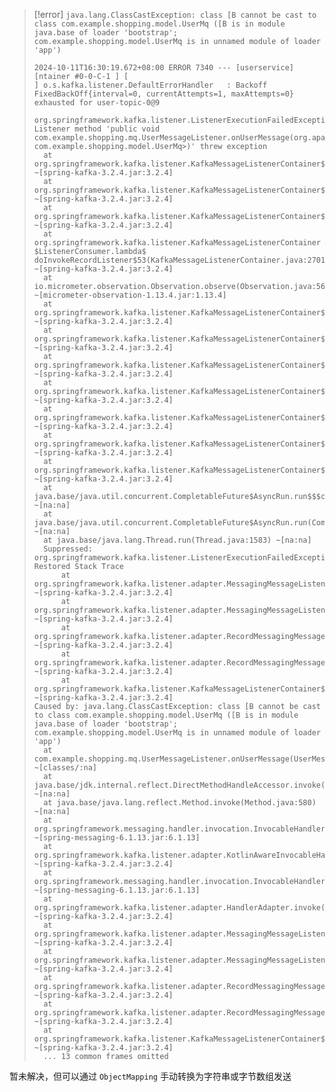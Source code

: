 > [!error] `java.lang.ClassCastException: class [B cannot be cast to class com.example.shopping.model.UserMq ([B is in module java.base of loader 'bootstrap'; com.example.shopping.model.UserMq is in unnamed module of loader 'app')`
> ```
> 2024-10-11T16:30:19.672+08:00 ERROR 7340 --- [userservice] [ntainer #0-0-C-1 ] [                                                 ] o.s.kafka.listener.DefaultErrorHandler   : Backoff FixedBackOff{interval=0, currentAttempts=1, maxAttempts=0} exhausted for user-topic-0@9
> 
> org.springframework.kafka.listener.ListenerExecutionFailedException: Listener method 'public void com.example.shopping.mq.UserMessageListener.onUserMessage(org.apache.kafka.clients.consumer.ConsumerRecord<java.lang.String, com.example.shopping.model.UserMq>)' threw exception
> 	at org.springframework.kafka.listener.KafkaMessageListenerContainer$ListenerConsumer.decorateException(KafkaMessageListenerContainer.java:2869) ~[spring-kafka-3.2.4.jar:3.2.4]
> 	at org.springframework.kafka.listener.KafkaMessageListenerContainer$ListenerConsumer.doInvokeOnMessage(KafkaMessageListenerContainer.java:2814) ~[spring-kafka-3.2.4.jar:3.2.4]
> 	at org.springframework.kafka.listener.KafkaMessageListenerContainer$ListenerConsumer.invokeOnMessage(KafkaMessageListenerContainer.java:2778) ~[spring-kafka-3.2.4.jar:3.2.4]
> 	at org.springframework.kafka.listener.KafkaMessageListenerContainer $ListenerConsumer.lambda$ doInvokeRecordListener$53(KafkaMessageListenerContainer.java:2701) ~[spring-kafka-3.2.4.jar:3.2.4]
> 	at io.micrometer.observation.Observation.observe(Observation.java:565) ~[micrometer-observation-1.13.4.jar:1.13.4]
> 	at org.springframework.kafka.listener.KafkaMessageListenerContainer$ListenerConsumer.doInvokeRecordListener(KafkaMessageListenerContainer.java:2699) ~[spring-kafka-3.2.4.jar:3.2.4]
> 	at org.springframework.kafka.listener.KafkaMessageListenerContainer$ListenerConsumer.doInvokeWithRecords(KafkaMessageListenerContainer.java:2541) ~[spring-kafka-3.2.4.jar:3.2.4]
> 	at org.springframework.kafka.listener.KafkaMessageListenerContainer$ListenerConsumer.invokeRecordListener(KafkaMessageListenerContainer.java:2430) ~[spring-kafka-3.2.4.jar:3.2.4]
> 	at org.springframework.kafka.listener.KafkaMessageListenerContainer$ListenerConsumer.invokeListener(KafkaMessageListenerContainer.java:2085) ~[spring-kafka-3.2.4.jar:3.2.4]
> 	at org.springframework.kafka.listener.KafkaMessageListenerContainer$ListenerConsumer.invokeIfHaveRecords(KafkaMessageListenerContainer.java:1461) ~[spring-kafka-3.2.4.jar:3.2.4]
> 	at org.springframework.kafka.listener.KafkaMessageListenerContainer$ListenerConsumer.pollAndInvoke(KafkaMessageListenerContainer.java:1426) ~[spring-kafka-3.2.4.jar:3.2.4]
> 	at org.springframework.kafka.listener.KafkaMessageListenerContainer$ListenerConsumer.run(KafkaMessageListenerContainer.java:1296) ~[spring-kafka-3.2.4.jar:3.2.4]
> 	at java.base/java.util.concurrent.CompletableFuture$AsyncRun.run$$$capture(CompletableFuture.java:1804) ~[na:na]
> 	at java.base/java.util.concurrent.CompletableFuture$AsyncRun.run(CompletableFuture.java) ~[na:na]
> 	at java.base/java.lang.Thread.run(Thread.java:1583) ~[na:na]
> 	Suppressed: org.springframework.kafka.listener.ListenerExecutionFailedException: Restored Stack Trace
> 		at org.springframework.kafka.listener.adapter.MessagingMessageListenerAdapter.invokeHandler(MessagingMessageListenerAdapter.java:435) ~[spring-kafka-3.2.4.jar:3.2.4]
> 		at org.springframework.kafka.listener.adapter.MessagingMessageListenerAdapter.invoke(MessagingMessageListenerAdapter.java:384) ~[spring-kafka-3.2.4.jar:3.2.4]
> 		at org.springframework.kafka.listener.adapter.RecordMessagingMessageListenerAdapter.onMessage(RecordMessagingMessageListenerAdapter.java:85) ~[spring-kafka-3.2.4.jar:3.2.4]
> 		at org.springframework.kafka.listener.adapter.RecordMessagingMessageListenerAdapter.onMessage(RecordMessagingMessageListenerAdapter.java:50) ~[spring-kafka-3.2.4.jar:3.2.4]
> 		at org.springframework.kafka.listener.KafkaMessageListenerContainer$ListenerConsumer.doInvokeOnMessage(KafkaMessageListenerContainer.java:2800) ~[spring-kafka-3.2.4.jar:3.2.4]
> Caused by: java.lang.ClassCastException: class [B cannot be cast to class com.example.shopping.model.UserMq ([B is in module java.base of loader 'bootstrap'; com.example.shopping.model.UserMq is in unnamed module of loader 'app')
> 	at com.example.shopping.mq.UserMessageListener.onUserMessage(UserMessageListener.java:20) ~[classes/:na]
> 	at java.base/jdk.internal.reflect.DirectMethodHandleAccessor.invoke(DirectMethodHandleAccessor.java:103) ~[na:na]
> 	at java.base/java.lang.reflect.Method.invoke(Method.java:580) ~[na:na]
> 	at org.springframework.messaging.handler.invocation.InvocableHandlerMethod.doInvoke(InvocableHandlerMethod.java:169) ~[spring-messaging-6.1.13.jar:6.1.13]
> 	at org.springframework.kafka.listener.adapter.KotlinAwareInvocableHandlerMethod.doInvoke(KotlinAwareInvocableHandlerMethod.java:45) ~[spring-kafka-3.2.4.jar:3.2.4]
> 	at org.springframework.messaging.handler.invocation.InvocableHandlerMethod.invoke(InvocableHandlerMethod.java:119) ~[spring-messaging-6.1.13.jar:6.1.13]
> 	at org.springframework.kafka.listener.adapter.HandlerAdapter.invoke(HandlerAdapter.java:70) ~[spring-kafka-3.2.4.jar:3.2.4]
> 	at org.springframework.kafka.listener.adapter.MessagingMessageListenerAdapter.invokeHandler(MessagingMessageListenerAdapter.java:420) ~[spring-kafka-3.2.4.jar:3.2.4]
> 	at org.springframework.kafka.listener.adapter.MessagingMessageListenerAdapter.invoke(MessagingMessageListenerAdapter.java:384) ~[spring-kafka-3.2.4.jar:3.2.4]
> 	at org.springframework.kafka.listener.adapter.RecordMessagingMessageListenerAdapter.onMessage(RecordMessagingMessageListenerAdapter.java:85) ~[spring-kafka-3.2.4.jar:3.2.4]
> 	at org.springframework.kafka.listener.adapter.RecordMessagingMessageListenerAdapter.onMessage(RecordMessagingMessageListenerAdapter.java:50) ~[spring-kafka-3.2.4.jar:3.2.4]
> 	at org.springframework.kafka.listener.KafkaMessageListenerContainer$ListenerConsumer.doInvokeOnMessage(KafkaMessageListenerContainer.java:2800) ~[spring-kafka-3.2.4.jar:3.2.4]
> 	... 13 common frames omitted
> ```

暂未解决，但可以通过 `ObjectMapping` 手动转换为字符串或字节数组发送
